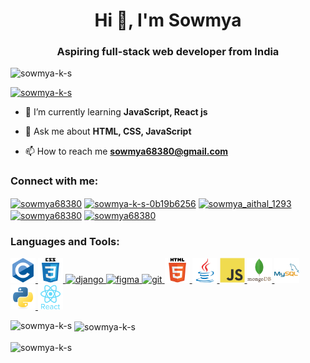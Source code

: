 <h1 align="center">Hi 👋, I'm Sowmya</h1>
<h3 align="center">Aspiring full-stack web developer from India</h3>

<p align="left"> <img src="https://komarev.com/ghpvc/?username=sowmya-k-s&label=Profile%20views&color=0e75b6&style=flat" alt="sowmya-k-s" /> </p>

<p align="left"> <a href="https://github.com/ryo-ma/github-profile-trophy"><img src="https://github-profile-trophy.vercel.app/?username=sowmya-k-s" alt="sowmya-k-s" /></a> </p>

- 🌱 I’m currently learning **JavaScript, React js**

- 💬 Ask me about **HTML, CSS, JavaScript**

- 📫 How to reach me **sowmya68380@gmail.com**

<h3 align="left">Connect with me:</h3>
<p align="left">
<a href="https://twitter.com/sowmya68380" target="blank"><img align="center" src="https://raw.githubusercontent.com/rahuldkjain/github-profile-readme-generator/master/src/images/icons/Social/twitter.svg" alt="sowmya68380" height="30" width="40" /></a>
<a href="https://linkedin.com/in/sowmya-k-s-0b19b6256" target="blank"><img align="center" src="https://raw.githubusercontent.com/rahuldkjain/github-profile-readme-generator/master/src/images/icons/Social/linked-in-alt.svg" alt="sowmya-k-s-0b19b6256" height="30" width="40" /></a>
<a href="https://instagram.com/sowmya_aithal_1293" target="blank"><img align="center" src="https://raw.githubusercontent.com/rahuldkjain/github-profile-readme-generator/master/src/images/icons/Social/instagram.svg" alt="sowmya_aithal_1293" height="30" width="40" /></a>
<a href="https://www.hackerrank.com/sowmya68380" target="blank"><img align="center" src="https://raw.githubusercontent.com/rahuldkjain/github-profile-readme-generator/master/src/images/icons/Social/hackerrank.svg" alt="sowmya68380" height="30" width="40" /></a>
<a href="https://www.leetcode.com/sowmya68380" target="blank"><img align="center" src="https://raw.githubusercontent.com/rahuldkjain/github-profile-readme-generator/master/src/images/icons/Social/leet-code.svg" alt="sowmya68380" height="30" width="40" /></a>
</p>

<h3 align="left">Languages and Tools:</h3>
<p align="left"> <a href="https://www.cprogramming.com/" target="_blank" rel="noreferrer"> <img src="https://raw.githubusercontent.com/devicons/devicon/master/icons/c/c-original.svg" alt="c" width="40" height="40"/> </a> <a href="https://www.w3schools.com/css/" target="_blank" rel="noreferrer"> <img src="https://raw.githubusercontent.com/devicons/devicon/master/icons/css3/css3-original-wordmark.svg" alt="css3" width="40" height="40"/> </a> <a href="https://www.djangoproject.com/" target="_blank" rel="noreferrer"> <img src="https://cdn.worldvectorlogo.com/logos/django.svg" alt="django" width="40" height="40"/> </a> <a href="https://www.figma.com/" target="_blank" rel="noreferrer"> <img src="https://www.vectorlogo.zone/logos/figma/figma-icon.svg" alt="figma" width="40" height="40"/> </a> <a href="https://git-scm.com/" target="_blank" rel="noreferrer"> <img src="https://www.vectorlogo.zone/logos/git-scm/git-scm-icon.svg" alt="git" width="40" height="40"/> </a> <a href="https://www.w3.org/html/" target="_blank" rel="noreferrer"> <img src="https://raw.githubusercontent.com/devicons/devicon/master/icons/html5/html5-original-wordmark.svg" alt="html5" width="40" height="40"/> </a> <a href="https://www.java.com" target="_blank" rel="noreferrer"> <img src="https://raw.githubusercontent.com/devicons/devicon/master/icons/java/java-original.svg" alt="java" width="40" height="40"/> </a> <a href="https://developer.mozilla.org/en-US/docs/Web/JavaScript" target="_blank" rel="noreferrer"> <img src="https://raw.githubusercontent.com/devicons/devicon/master/icons/javascript/javascript-original.svg" alt="javascript" width="40" height="40"/> </a> <a href="https://www.mongodb.com/" target="_blank" rel="noreferrer"> <img src="https://raw.githubusercontent.com/devicons/devicon/master/icons/mongodb/mongodb-original-wordmark.svg" alt="mongodb" width="40" height="40"/> </a> <a href="https://www.mysql.com/" target="_blank" rel="noreferrer"> <img src="https://raw.githubusercontent.com/devicons/devicon/master/icons/mysql/mysql-original-wordmark.svg" alt="mysql" width="40" height="40"/> </a> <a href="https://www.python.org" target="_blank" rel="noreferrer"> <img src="https://raw.githubusercontent.com/devicons/devicon/master/icons/python/python-original.svg" alt="python" width="40" height="40"/> </a> <a href="https://reactjs.org/" target="_blank" rel="noreferrer"> <img src="https://raw.githubusercontent.com/devicons/devicon/master/icons/react/react-original-wordmark.svg" alt="react" width="40" height="40"/> </a> </p>

<p><img align="left" src="https://github-readme-stats.vercel.app/api/top-langs?username=sowmya-k-s&show_icons=true&locale=en&layout=compact" alt="sowmya-k-s" /></p>

<p>&nbsp;<img align="center" src="https://github-readme-stats.vercel.app/api?username=sowmya-k-s&show_icons=true&locale=en" alt="sowmya-k-s" /></p>

<p><img align="center" src="https://github-readme-streak-stats.herokuapp.com/?user=sowmya-k-s&" alt="sowmya-k-s" /></p>
